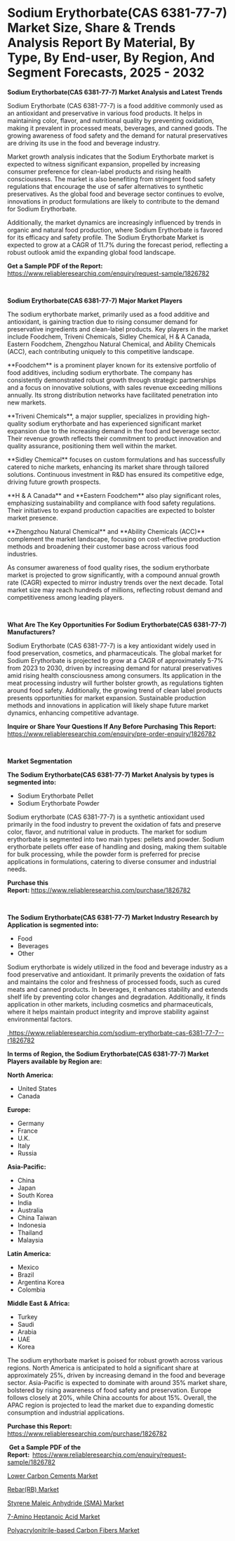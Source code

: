 <p><h1>Sodium Erythorbate(CAS 6381-77-7) Market Size, Share & Trends Analysis Report By Material, By Type, By End-user, By Region, And Segment Forecasts, 2025 - 2032</h1></p><p><strong>Sodium Erythorbate(CAS 6381-77-7) Market Analysis and Latest Trends</strong></p>
<p><p>Sodium Erythorbate (CAS 6381-77-7) is a food additive commonly used as an antioxidant and preservative in various food products. It helps in maintaining color, flavor, and nutritional quality by preventing oxidation, making it prevalent in processed meats, beverages, and canned goods. The growing awareness of food safety and the demand for natural preservatives are driving its use in the food and beverage industry.</p><p>Market growth analysis indicates that the Sodium Erythorbate market is expected to witness significant expansion, propelled by increasing consumer preference for clean-label products and rising health consciousness. The market is also benefiting from stringent food safety regulations that encourage the use of safer alternatives to synthetic preservatives. As the global food and beverage sector continues to evolve, innovations in product formulations are likely to contribute to the demand for Sodium Erythorbate.</p><p>Additionally, the market dynamics are increasingly influenced by trends in organic and natural food production, where Sodium Erythorbate is favored for its efficacy and safety profile. The Sodium Erythorbate Market is expected to grow at a CAGR of 11.7% during the forecast period, reflecting a robust outlook amid the expanding global food landscape.</p></p>
<p><strong>Get a Sample PDF of the Report:&nbsp;</strong> <a href="https://www.reliableresearchiq.com/enquiry/request-sample/1826782?utm_campaign=1087&utm_medium=2&utm_source=Github&utm_content=ia&utm_term=03042025&utm_id=sodium-erythorbatecas-6381-77-7">https://www.reliableresearchiq.com/enquiry/request-sample/1826782</a></p>
<p>&nbsp;</p>
<p><strong>Sodium Erythorbate(CAS 6381-77-7) Major Market Players</strong></p>
<p><p>The sodium erythorbate market, primarily used as a food additive and antioxidant, is gaining traction due to rising consumer demand for preservative ingredients and clean-label products. Key players in the market include Foodchem, Triveni Chemicals, Sidley Chemical, H & A Canada, Eastern Foodchem, Zhengzhou Natural Chemical, and Ability Chemicals (ACC), each contributing uniquely to this competitive landscape.</p><p>**Foodchem** is a prominent player known for its extensive portfolio of food additives, including sodium erythorbate. The company has consistently demonstrated robust growth through strategic partnerships and a focus on innovative solutions, with sales revenue exceeding millions annually. Its strong distribution networks have facilitated penetration into new markets.</p><p>**Triveni Chemicals**, a major supplier, specializes in providing high-quality sodium erythorbate and has experienced significant market expansion due to the increasing demand in the food and beverage sector. Their revenue growth reflects their commitment to product innovation and quality assurance, positioning them well within the market.</p><p>**Sidley Chemical** focuses on custom formulations and has successfully catered to niche markets, enhancing its market share through tailored solutions. Continuous investment in R&D has ensured its competitive edge, driving future growth prospects.</p><p>**H & A Canada** and **Eastern Foodchem** also play significant roles, emphasizing sustainability and compliance with food safety regulations. Their initiatives to expand production capacities are expected to bolster market presence.</p><p>**Zhengzhou Natural Chemical** and **Ability Chemicals (ACC)** complement the market landscape, focusing on cost-effective production methods and broadening their customer base across various food industries.</p><p>As consumer awareness of food quality rises, the sodium erythorbate market is projected to grow significantly, with a compound annual growth rate (CAGR) expected to mirror industry trends over the next decade. Total market size may reach hundreds of millions, reflecting robust demand and competitiveness among leading players.</p></p>
<p>&nbsp;</p>
<p><strong>What Are The Key Opportunities For Sodium Erythorbate(CAS 6381-77-7) Manufacturers?</strong></p>
<p><p>Sodium Erythorbate (CAS 6381-77-7) is a key antioxidant widely used in food preservation, cosmetics, and pharmaceuticals. The global market for Sodium Erythorbate is projected to grow at a CAGR of approximately 5-7% from 2023 to 2030, driven by increasing demand for natural preservatives amid rising health consciousness among consumers. Its application in the meat processing industry will further bolster growth, as regulations tighten around food safety. Additionally, the growing trend of clean label products presents opportunities for market expansion. Sustainable production methods and innovations in application will likely shape future market dynamics, enhancing competitive advantage.</p></p>
<p><strong>Inquire or Share Your Questions If Any Before Purchasing This Report:</strong> <a href="https://www.reliableresearchiq.com/enquiry/pre-order-enquiry/1826782?utm_campaign=1087&utm_medium=2&utm_source=Github&utm_content=ia&utm_term=03042025&utm_id=sodium-erythorbatecas-6381-77-7">https://www.reliableresearchiq.com/enquiry/pre-order-enquiry/1826782</a></p>
<p>&nbsp;</p>
<p><strong>Market Segmentation</strong></p>
<p><strong>The Sodium Erythorbate(CAS 6381-77-7) Market Analysis by types is segmented into:</strong></p>
<p><ul><li>Sodium Erythorbate Pellet</li><li>Sodium Erythorbate Powder</li></ul></p>
<p><p>Sodium erythorbate (CAS 6381-77-7) is a synthetic antioxidant used primarily in the food industry to prevent the oxidation of fats and preserve color, flavor, and nutritional value in products. The market for sodium erythorbate is segmented into two main types: pellets and powder. Sodium erythorbate pellets offer ease of handling and dosing, making them suitable for bulk processing, while the powder form is preferred for precise applications in formulations, catering to diverse consumer and industrial needs.</p></p>
<p><strong>Purchase this Report:&nbsp;</strong><a href="https://www.reliableresearchiq.com/purchase/1826782?utm_campaign=1087&utm_medium=2&utm_source=Github&utm_content=ia&utm_term=03042025&utm_id=sodium-erythorbatecas-6381-77-7">https://www.reliableresearchiq.com/purchase/1826782</a></p>
<p>&nbsp;</p>
<p><strong>The Sodium Erythorbate(CAS 6381-77-7) Market Industry Research by Application is segmented into:</strong></p>
<p><ul><li>Food</li><li>Beverages</li><li>Other</li></ul></p>
<p><p>Sodium erythorbate is widely utilized in the food and beverage industry as a food preservative and antioxidant. It primarily prevents the oxidation of fats and maintains the color and freshness of processed foods, such as cured meats and canned products. In beverages, it enhances stability and extends shelf life by preventing color changes and degradation. Additionally, it finds application in other markets, including cosmetics and pharmaceuticals, where it helps maintain product integrity and improve stability against environmental factors.</p></p>
<p><a href="https://www.reliableresearchiq.com/sodium-erythorbate-cas-6381-77-7--r1826782?utm_campaign=1087&utm_medium=2&utm_source=Github&utm_content=ia&utm_term=03042025&utm_id=sodium-erythorbatecas-6381-77-7">&nbsp;https://www.reliableresearchiq.com/sodium-erythorbate-cas-6381-77-7--r1826782</a></p>
<p><strong>In terms of Region, the Sodium Erythorbate(CAS 6381-77-7) Market Players available by Region are:</strong></p>
<p>
    <p> <strong> North America: </strong>
        <ul>
            <li>United States</li>
            <li>Canada</li>
        </ul>
        </p> 
    <p> <strong> Europe: </strong>
        <ul>
            <li>Germany</li>
            <li>France</li>
            <li>U.K.</li>
            <li>Italy</li>
            <li>Russia</li>
        </ul>
        </p> 
    <p> <strong> Asia-Pacific: </strong>
        <ul>
            <li>China</li>
            <li>Japan</li>
            <li>South Korea</li>
            <li>India</li>
            <li>Australia</li>
            <li>China Taiwan</li>
            <li>Indonesia</li>
            <li>Thailand</li>
            <li>Malaysia</li>
        </ul>
        </p> 
    <p> <strong> Latin America: </strong>
        <ul>
            <li>Mexico</li>
            <li>Brazil</li>
            <li>Argentina Korea</li>
            <li>Colombia</li>
        </ul>
        </p> 
    <p> <strong> Middle East & Africa: </strong>
        <ul>
            <li>Turkey</li>
            <li>Saudi</li>
            <li>Arabia</li>
            <li>UAE</li>
            <li>Korea</li>
        </ul>
    </p>
    </p>
<p><p>The sodium erythorbate market is poised for robust growth across various regions. North America is anticipated to hold a significant share at approximately 25%, driven by increasing demand in the food and beverage sector. Asia-Pacific is expected to dominate with around 35% market share, bolstered by rising awareness of food safety and preservation. Europe follows closely at 20%, while China accounts for about 15%. Overall, the APAC region is projected to lead the market due to expanding domestic consumption and industrial applications.</p></p>
<p><strong>Purchase this Report: </strong><a href="https://www.reliableresearchiq.com/purchase/1826782?utm_campaign=1087&utm_medium=2&utm_source=Github&utm_content=ia&utm_term=03042025&utm_id=sodium-erythorbatecas-6381-77-7">https://www.reliableresearchiq.com/purchase/1826782</a></p>
<p>&nbsp;<strong>Get a Sample PDF of the Report:&nbsp;&nbsp;</strong><a href="https://www.reliableresearchiq.com/enquiry/request-sample/1826782?utm_campaign=1087&utm_medium=2&utm_source=Github&utm_content=ia&utm_term=03042025&utm_id=sodium-erythorbatecas-6381-77-7">https://www.reliableresearchiq.com/enquiry/request-sample/1826782</a></p>
<p><strong></strong></p>
<p><p><a href="https://github.com/tornapruttuz/Market-Research-Report-List-1/blob/main/lower-carbon-cements-market.md?utm_campaign=1087&utm_medium=2&utm_source=Github&utm_content=ia&utm_term=03042025&utm_id=sodium-erythorbatecas-6381-77-7">Lower Carbon Cements Market</a></p><p><a href="https://github.com/yuukoleuda/Market-Research-Report-List-1/blob/main/rebarrb-market.md?utm_campaign=1087&utm_medium=2&utm_source=Github&utm_content=ia&utm_term=03042025&utm_id=sodium-erythorbatecas-6381-77-7">Rebar(RB) Market</a></p><p><a href="https://github.com/fungkychiman/Market-Research-Report-List-1/blob/main/styrene-maleic-anhydride-sma-market.md?utm_campaign=1087&utm_medium=2&utm_source=Github&utm_content=ia&utm_term=03042025&utm_id=sodium-erythorbatecas-6381-77-7">Styrene Maleic Anhydride (SMA) Market</a></p><p><a href="https://github.com/saguegrody74/Market-Research-Report-List-1/blob/main/7-amino-heptanoic-acid-market.md?utm_campaign=1087&utm_medium=2&utm_source=Github&utm_content=ia&utm_term=03042025&utm_id=sodium-erythorbatecas-6381-77-7">7-Amino Heptanoic Acid Market</a></p><p><a href="https://github.com/marteyfito9/Market-Research-Report-List-1/blob/main/polyacrylonitrile-based-carbon-fibers-market.md?utm_campaign=1087&utm_medium=2&utm_source=Github&utm_content=ia&utm_term=03042025&utm_id=sodium-erythorbatecas-6381-77-7">Polyacrylonitrile-based Carbon Fibers Market</a></p></p>